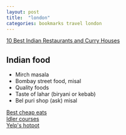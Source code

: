 ```yaml
---
layout: post
title:  "london"
categories: bookmarks travel london
---
```

[10 Best Indian Restaurants and Curry Houses](http://theculturetrip.com/europe/united-kingdom/england/london/articles/london-s-10-best-indian-restaurants-and-curry-houses/)

## Indian food
* Mirch masala
* Bombay street food, misal
* Quality foods
* Taste of lahar (biryani or kebab)
* Bel puri shop (ask) misal  


[Best cheap eats](http://www.timeout.com/london/food-drink/best-cheap-eats-in-london-the-full-list)  
[Idler courses](http://idler.co.uk/shop/live-courses/)  
[Yelp's hotpot](http://www.yelp.co.uk/weekly_yelp/17nYOwqmFA3S3kjxXuJjIQ?bert=XmKZthcPrJJGnJ7mSrfqhQ%3AWH)  
